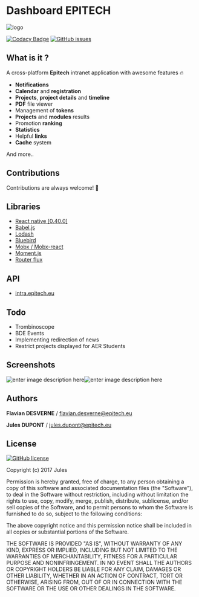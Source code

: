

Dashboard EPITECH
=================


![logo](http://img4.hostingpics.net/pics/337882iclauncher.png) 

[![Codacy Badge](https://api.codacy.com/project/badge/Grade/12463f4e99504b1794db7d50151d2924)](https://www.codacy.com/app/DupK/dashboard-epitech?utm_source=github.com&utm_medium=referral&utm_content=DupK/dashboard-epitech&utm_campaign=badger) [![GitHub issues](https://img.shields.io/github/issues/DupK/dashboard-epitech.svg)](https://github.com/DupK/dashboard-epitech/issues)


**What is it ?**
-

A cross-platform **Epitech** intranet application with awesome features 🔥 

* **Notifications**
* **Calendar** and **registration**
* **Projects**, **project details** and **timeline**
* **PDF** file viewer
* Management of **tokens**
* **Projects** and **modules** results
* Promotion **ranking**
* **Statistics**
* Helpful **links**
* **Cache** system

And more..

**Contributions**
-

Contributions are always welcome! 🤘

**Libraries**
-

* [React native [0.40.0]](https://facebook.github.io/react-native/)
* [Babel.js](https://babeljs.io/)
* [Lodash](https://lodash.com/)
* [Bluebird](http://bluebirdjs.com/docs/getting-started.html)
* [Mobx / Mobx-react](https://github.com/mobxjs/mobx)
* [Moment.js](https://momentjs.com/)
* [Router flux](https://github.com/aksonov/react-native-router-flux)


**API** 
-

* [intra.epitech.eu](https://gist.github.com/DupK)



**Todo**
-

* Trombinoscope
* BDE Events
* Implementing redirection of news
* Restrict projects displayed for AER Students



**Screenshots**
-
![enter image description here](http://img4.hostingpics.net/pics/386875mockup.png)![enter image description here](http://img4.hostingpics.net/pics/803275menu.png)


**Authors**
-------

**Flavian DESVERNE** /
flavian.desverne@epitech.eu

**Jules DUPONT** /
jules.dupont@epitech.eu

**License**
-

 [![GitHub license](https://img.shields.io/badge/license-MIT-blue.svg)](https://raw.githubusercontent.com/DupK/dashboard-epitech/master/LICENSE)
 
Copyright (c) 2017 Jules

Permission is hereby granted, free of charge, to any person obtaining a copy
of this software and associated documentation files (the "Software"), to deal
in the Software without restriction, including without limitation the rights
to use, copy, modify, merge, publish, distribute, sublicense, and/or sell
copies of the Software, and to permit persons to whom the Software is
furnished to do so, subject to the following conditions:

The above copyright notice and this permission notice shall be included in all
copies or substantial portions of the Software.

THE SOFTWARE IS PROVIDED "AS IS", WITHOUT WARRANTY OF ANY KIND, EXPRESS OR
IMPLIED, INCLUDING BUT NOT LIMITED TO THE WARRANTIES OF MERCHANTABILITY,
FITNESS FOR A PARTICULAR PURPOSE AND NONINFRINGEMENT. IN NO EVENT SHALL THE
AUTHORS OR COPYRIGHT HOLDERS BE LIABLE FOR ANY CLAIM, DAMAGES OR OTHER
LIABILITY, WHETHER IN AN ACTION OF CONTRACT, TORT OR OTHERWISE, ARISING FROM,
OUT OF OR IN CONNECTION WITH THE SOFTWARE OR THE USE OR OTHER DEALINGS IN THE
SOFTWARE.





